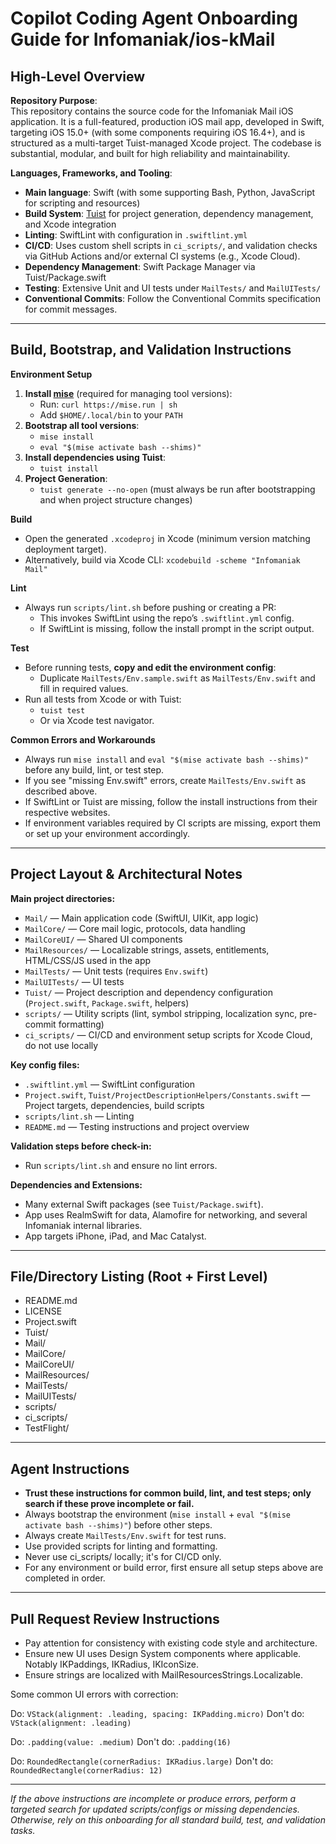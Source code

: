 # Copilot Coding Agent Onboarding Guide for Infomaniak/ios-kMail

## High-Level Overview

**Repository Purpose**:  
This repository contains the source code for the Infomaniak Mail iOS application. It is a full-featured, production iOS mail app, developed in Swift, targeting iOS 15.0+ (with some components requiring iOS 16.4+), and is structured as a multi-target Tuist-managed Xcode project. The codebase is substantial, modular, and built for high reliability and maintainability.

**Languages, Frameworks, and Tooling**:  
- **Main language**: Swift (with some supporting Bash, Python, JavaScript for scripting and resources)
- **Build System**: [Tuist](https://tuist.io/) for project generation, dependency management, and Xcode integration
- **Linting**: SwiftLint with configuration in `.swiftlint.yml`
- **CI/CD**: Uses custom shell scripts in `ci_scripts/`, and validation checks via GitHub Actions and/or external CI systems (e.g., Xcode Cloud).
- **Dependency Management**: Swift Package Manager via Tuist/Package.swift
- **Testing**: Extensive Unit and UI tests under `MailTests/` and `MailUITests/`
- **Conventional Commits**: Follow the Conventional Commits specification for commit messages.

---

## Build, Bootstrap, and Validation Instructions

**Environment Setup**  
1. **Install [mise](https://mise.jdx.dev/)** (required for managing tool versions):
   - Run: `curl https://mise.run | sh`
   - Add `$HOME/.local/bin` to your `PATH`
2. **Bootstrap all tool versions**:
   - `mise install`
   - `eval "$(mise activate bash --shims)"`
3. **Install dependencies using Tuist**:
   - `tuist install`
4. **Project Generation**:
   - `tuist generate --no-open` (must always be run after bootstrapping and when project structure changes)

**Build**  
- Open the generated `.xcodeproj` in Xcode (minimum version matching deployment target).
- Alternatively, build via Xcode CLI: `xcodebuild -scheme "Infomaniak Mail"`

**Lint**  
- Always run `scripts/lint.sh` before pushing or creating a PR:
  - This invokes SwiftLint using the repo’s `.swiftlint.yml` config.
  - If SwiftLint is missing, follow the install prompt in the script output.

**Test**  
- Before running tests, **copy and edit the environment config**:
  - Duplicate `MailTests/Env.sample.swift` as `MailTests/Env.swift` and fill in required values.
- Run all tests from Xcode or with Tuist:
  - `tuist test`
  - Or via Xcode test navigator.

**Common Errors and Workarounds**  
- Always run `mise install` and `eval "$(mise activate bash --shims)"` before any build, lint, or test step.
- If you see "missing Env.swift" errors, create `MailTests/Env.swift` as described above.
- If SwiftLint or Tuist are missing, follow the install instructions from their respective websites.
- If environment variables required by CI scripts are missing, export them or set up your environment accordingly.

---

## Project Layout & Architectural Notes

**Main project directories:**
- `Mail/` — Main application code (SwiftUI, UIKit, app logic)
- `MailCore/` — Core mail logic, protocols, data handling
- `MailCoreUI/` — Shared UI components
- `MailResources/` — Localizable strings, assets, entitlements, HTML/CSS/JS used in the app
- `MailTests/` — Unit tests (requires `Env.swift`)
- `MailUITests/` — UI tests
- `Tuist/` — Project description and dependency configuration (`Project.swift`, `Package.swift`, helpers)
- `scripts/` — Utility scripts (lint, symbol stripping, localization sync, pre-commit formatting)
- `ci_scripts/` — CI/CD and environment setup scripts for Xcode Cloud, do not use locally

**Key config files:**
- `.swiftlint.yml` — SwiftLint configuration
- `Project.swift`, `Tuist/ProjectDescriptionHelpers/Constants.swift` — Project targets, dependencies, build scripts
- `scripts/lint.sh` — Linting
- `README.md` — Testing instructions and project overview

**Validation steps before check-in:**
- Run `scripts/lint.sh` and ensure no lint errors.

**Dependencies and Extensions:**
- Many external Swift packages (see `Tuist/Package.swift`).
- App uses RealmSwift for data, Alamofire for networking, and several Infomaniak internal libraries.
- App targets iPhone, iPad, and Mac Catalyst.

---

## File/Directory Listing (Root + First Level)

- README.md
- LICENSE
- Project.swift
- Tuist/
- Mail/
- MailCore/
- MailCoreUI/
- MailResources/
- MailTests/
- MailUITests/
- scripts/
- ci_scripts/
- TestFlight/

---

## Agent Instructions

- **Trust these instructions for common build, lint, and test steps; only search if these prove incomplete or fail.**
- Always bootstrap the environment (`mise install` + `eval "$(mise activate bash --shims)"`) before other steps.
- Always create `MailTests/Env.swift` for test runs.
- Use provided scripts for linting and formatting.
- Never use ci_scripts/ locally; it's for CI/CD only.
- For any environment or build error, first ensure all setup steps above are completed in order.

---

## Pull Request Review Instructions

- Pay attention for consistency with existing code style and architecture.
- Ensure new UI uses Design System components where applicable. Notably IKPaddings, IKRadius, IKIconSize.
- Ensure strings are localized with MailResourcesStrings.Localizable.<some key>

Some common UI errors with correction:

Do: `VStack(alignment: .leading, spacing: IKPadding.micro)`
Don't do: `VStack(alignment: .leading)`

Do: `.padding(value: .medium)`
Don't do: `.padding(16)`

Do: `RoundedRectangle(cornerRadius: IKRadius.large)`
Don't do: `RoundedRectangle(cornerRadius: 12)`

---

*If the above instructions are incomplete or produce errors, perform a targeted search for updated scripts/configs or missing dependencies. Otherwise, rely on this onboarding for all standard build, test, and validation tasks.*
